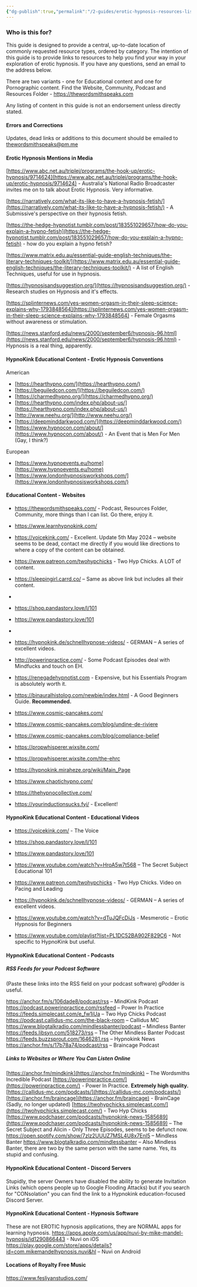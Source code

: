 ```yaml
---
{"dg-publish":true,"permalink":"/2-guides/erotic-hypnosis-resources-list-educational/"}
---
```



### Who is this for?

This guide is designed to provide a central, up-to-date location of commonly requested resource types, ordered by category. The intention of this guide is to provide links to resources to help you find your way in your exploration of erotic hypnosis. If you have any questions, send an email to the address below.

There are two variants - one for Educational content and one for Pornographic content. Find the Website, Community, Podcast and Resources Folder - https://thewordsmithspeaks.com

Any listing of content in this guide is not an endorsement unless directly stated.

#### Errors and Corrections

Updates, dead links or additions to this document should be emailed to thewordsmithspeaks@pm.me

#### Erotic Hypnosis Mentions in Media

[https://www.abc.net.au/triplej/programs/the-hook-up/erotic-hypnosis/9714624](https://www.abc.net.au/triplej/programs/the-hook-up/erotic-hypnosis/9714624) - Australia's National Radio Broadcaster invites me on to talk about Erotic Hypnosis. Very informative.

[https://narratively.com/what-its-like-to-have-a-hypnosis-fetish/](https://narratively.com/what-its-like-to-have-a-hypnosis-fetish/) - A Submissive's perspective on their hypnosis fetish.

[https://the-hedge-hypnotist.tumblr.com/post/183551029657/how-do-you-explain-a-hypno-fetish](https://the-hedge-hypnotist.tumblr.com/post/183551029657/how-do-you-explain-a-hypno-fetish) - how do you explain a hypno fetish?

[https://www.matrix.edu.au/essential-guide-english-techniques/the-literary-techniques-toolkit/](https://www.matrix.edu.au/essential-guide-english-techniques/the-literary-techniques-toolkit/) - A list of English Techniques, useful for use in hypnosis.

[https://hypnosisandsuggestion.org/](https://hypnosisandsuggestion.org/) - Research studies on Hypnosis and it's effects.

[https://splinternews.com/yes-women-orgasm-in-their-sleep-science-explains-why-1793848564](https://splinternews.com/yes-women-orgasm-in-their-sleep-science-explains-why-1793848564) - Female Orgasms without awareness or stimulation.

[https://news.stanford.edu/news/2000/september6/hypnosis-96.html](https://news.stanford.edu/news/2000/september6/hypnosis-96.html) - Hypnosis is a real thing, apparently.

#### HypnoKink Educational Content - Erotic Hypnosis Conventions

American

- [https://hearthypno.com/](https://hearthypno.com/)
- [https://beguiledcon.com/](https://beguiledcon.com/)
- [https://charmedhypno.org/](https://charmedhypno.org/)
- [https://hearthypno.com/index.php/about-us/](https://hearthypno.com/index.php/about-us/)
- [http://www.neehu.org/](http://www.neehu.org/)
- [https://deepminddarkwood.com/](https://deepminddarkwood.com/)
- [https://www.hypnocon.com/about/](https://www.hypnocon.com/about/) - An Event that is Men For Men (Gay, I think?)

European

- [https://www.hypnoevents.eu/home](https://www.hypnoevents.eu/home)
- [https://www.londonhypnosisworkshops.com/](https://www.londonhypnosisworkshops.com/)

#### Educational Content - Websites

- https://thewordsmithspeaks.com/ - Podcast, Resources Folder, Community, more things than I can list. Go there, enjoy it.
- https://www.learnhypnokink.com/
- https://voicekink.com/ - Excellent. Update 5th May 2024 – website seems to be dead, contact me directly if you would like directions to where a copy of the content can be obtained.
- https://www.patreon.com/twohypchicks - Two Hyp Chicks. A LOT of content.
- https://sleepingirl.carrd.co/ – Same as above link but includes all their content.
- 
- https://shop.pandastory.love/l/101
- https://www.pandastory.love/101
- 
- https://hypnokink.de/schnellhypnose-videos/ - GERMAN – A series of excellent videos.
- http://powerinpractice.com/ - Some Podcast Episodes deal with Mindfucks and touch on EH.
- https://renegadehypnotist.com - Expensive, but his Essentials Program is absolutely worth it.
- https://binauralhistolog.com/newbie/index.html - A Good Beginners Guide. **Recommended.**
- https://www.cosmic-pancakes.com/
- https://www.cosmic-pancakes.com/blog/undine-de-riviere
- https://www.cosmic-pancakes.com/blog/compliance-belief

- https://propwhisperer.wixsite.com/
- https://propwhisperer.wixsite.com/the-ehrc

- https://hypnokink.miraheze.org/wiki/Main_Page

- https://www.chaotichypno.com/

- https://thehypnocollective.com/

- https://yourinductionsucks.fyi/ - Excellent!

#### HypnoKink Educational Content - Educational Videos

- https://voicekink.com/ - The Voice
- https://shop.pandastory.love/l/101
- https://www.pandastory.love/101
- https://www.youtube.com/watch?v=HroA5w7t568 – The Secret Subject Educational 101
- https://www.patreon.com/twohypchicks - Two Hyp Chicks. Video on Pacing and Leading
- https://hypnokink.de/schnellhypnose-videos/ - GERMAN – A series of excellent videos.
- https://www.youtube.com/watch?v=dTuJQFcDiJs - Mesmerotic – Erotic Hypnosis for Beginners

- https://www.youtube.com/playlist?list=PL1DC52BA902F829C6 - Not specific to HypnoKink but useful.

#### HypnoKink Educational Content - Podcasts

##### RSS Feeds for your Podcast Software

(Paste these links into the RSS field on your podcast software) gPodder is useful.

https://anchor.fm/s/106dade8/podcast/rss – MindKink Podcast
https://podcast.powerinpractice.com/rssfeed – Power In Practice
https://feeds.simplecast.com/e_fw1iUa – Two Hyp Chicks Podcast
https://podcast.callidus-mc.com/the-black-room – Callidus MC
https://www.blogtalkradio.com/mindlessbanter/podcast – Mindless Banter
https://feeds.libsyn.com/518273/rss – The Other Mindless Banter Podcast
https://feeds.buzzsprout.com/1646281.rss – Hypnokink News
https://anchor.fm/s/17b78a74/podcast/rss – Braincage Podcast

##### Links to Websites or Where You Can Listen Online

[https://anchor.fm/mindkink](https://anchor.fm/mindkink) – The Wordsmiths Incredible Podcast
[https://powerinpractice.com/](https://powerinpractice.com/) - Power In Practice. **Extremely high quality.**
[https://callidus-mc.com/podcasts/](https://callidus-mc.com/podcasts/)
[https://anchor.fm/braincage](https://anchor.fm/braincage) - BrainCage (Sadly, no longer updated)
[https://twohypchicks.simplecast.com/](https://twohypchicks.simplecast.com/) - Two Hyp Chicks
[https://www.podchaser.com/podcasts/hypnokink-news-1585689](https://www.podchaser.com/podcasts/hypnokink-news-1585689) – The Secret Subject and Alicin - Only Three Episodes, seems to be defunct now.
https://open.spotify.com/show/7zlz2UUUZ7MSL4U8x7EnI5 – Mindless Banter
https://www.blogtalkradio.com/mindlessbanter – Also Mindless Banter, there are two by the same person with the same name. Yes, its stupid and confusing.

#### HypnoKink Educational Content - Discord Servers
Stupidly, the server Owners have disabled the ability to generate Invitation Links (which opens people up to Google Flooding Attacks) but if you search for "CONsolation" you can find the link to a Hypnokink education-focused Discord Server.

#### HypnoKink Educational Content - Hypnosis Software
These are not EROTIC hypnosis applications, they are NORMAL apps for learning hypnosis.
https://apps.apple.com/us/app/nuvi-by-mike-mandel-hypnosis/id1290866443 - Nuvi on iOS
https://play.google.com/store/apps/details?id=com.mikemandelhypnosis.nuvi&hl – Nuvi on Android

#### Locations of Royalty Free Music

https://www.fesliyanstudios.com/
